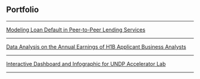 ## Portfolio

---

[Modeling Loan Default in Peer-to-Peer Lending Services](https://github.com/nigar-sultana1123/Modeling-Default)

---

[Data Analysis on the Annual Earnings of H1B Applicant Business Analysts](https://nigar-sultana1123.github.io/Exploratory-Data-Analysis/)

---

[Interactive Dashboard and Infographic for UNDP Accelerator Lab](https://nigar-sultana1123.github.io/UNDP_Accelerator_Lab/)

---



